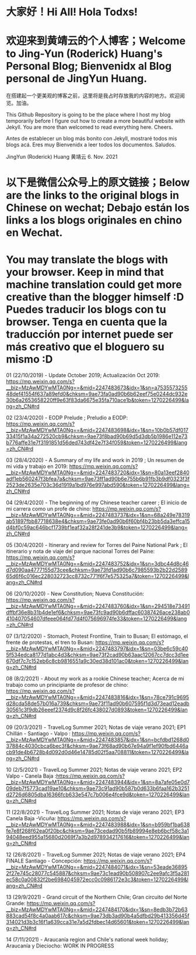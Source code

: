 # 大家好！Hi All! Hola Todxs!
# 欢迎来到黄靖云的个人博客；Welcome to Jing-Yun (Roderick) Huang's Personal Blog; Bienvenidx al Blog personal de JingYun Huang.

  在搭建起一个更美观的博客之前，这里将是我占时存放我的内容的地方。欢迎阅览。加油。

  This Github Repository is going to be the place where I host my blog temporarily
before I figure out how to create a more beautiful website with Jekyll. You are more than welcomed to read everything here. Cheers.

  Antes de establecer un blog más bonito con Jekyll, mostraré todos mis blogs acá. Eres muy Bienvenidx a leer todos los documentos. Saludos.

  JingYun (Roderick) Huang 黄靖云
  6. Nov. 2021

# 以下是微信公众号上的原文链接；Below are the links to the original blogs in Chinese on wechat; Debajo están los links a los blogs originales en chino en Wechat.

# You may translate the blogs with your browser. Keep in mind that machine translation could get more creative than the blogger himself :D Puedes traducir los blogs con tu browser. Tenga en cuenta que la traducción por internet puede ser más creativo que el bloguero su mismo :D

01 (22/10/2019) - Update October 2019; Actualización Oct 2019: https://mp.weixin.qq.com/s?__biz=MzAwMDYwMTA0Ng==&mid=2247483673&idx=1&sn=a753557325548def41554f637a89efd0&chksm=9ae73fa0ad90b6b62eef75e0244dc932e30b6a2653658220ff9e63f83da6675e35fa710ace1b&token=1270226499&lang=zh_CN#rd

02 (23/4/2020) - EODP Prelude ; Preludio a EODP: https://mp.weixin.qq.com/s?__biz=MzAwMDYwMTA0Ng==&mid=2247483698&idx=1&sn=10b0b57df01733415f1a34a272520cb9&chksm=9ae73f8bad90b69d5d3db5b1986e112e73b776affe31e7f3191851d56ded743df42e7f34f059&token=1270226499&lang=zh_CN#rd

03 (28/4/2020) - A Summary of my life and work in 2019 ; Un resumen de mi vida y trabajo en 2019: https://mp.weixin.qq.com/s?__biz=MzAwMDYwMTA0Ng==&mid=2247483720&idx=1&sn=80a13eef2840adf1eb560247f3bfea7a&chksm=9ae73ff1ad90b6e755b6b91fb3b9df0323f3f2523de2635e703c36d1919a1bd976e997abd590&token=1270226499&lang=zh_CN#rd

04 (29/4/2020) - The beginning of my Chinese teacher career ; El inicio de mi carrera como un profe de chino: https://mp.weixin.qq.com/s?__biz=MzAwMDYwMTA0Ng==&mid=2247483737&idx=1&sn=68a249e78319ab51897fbb87718638e4&chksm=9ae73fe0ad90b6f60bf4b23bb5da3effca15d4bf0c59ac646bcf1739bf1eaf32a28f241de3b9&token=1270226499&lang=zh_CN#rd

05 (30/4/2020) - Itinerary and review for Torres del Paine National Park ; El itinerario y nota de viaje del parque nacional Torres del Paine: https://mp.weixin.qq.com/s?__biz=MzAwMDYwMTA0Ng==&mid=2247483752&idx=1&sn=3dbc44d8c46d7d090aa4777155d73cee&chksm=9ae73fd1ad90b6c7985593b2b22d258965d6f6c016ec228032723cc8732c771f6f7e575325a7&token=1270226499&lang=zh_CN#rd

06 (20/10/2020) - New Constitution; Nueva Constitución: https://mp.weixin.qq.com/s?__biz=MzAwMDYwMTA0Ng==&mid=2247483760&idx=1&sn=294518e73491dffbf36e8b31b4de1ef6&chksm=9ae73fc9ad90b6dffac60387426ace238ab0410407054607dfeee064fd77d4f075696974fe33&token=1270226499&lang=zh_CN#rd

07 (3/12/2020) - Stomach, Protest Frontline, Train to Busan; El estómago, el frente de protestas, el tren to Busan: https://mp.weixin.qq.com/s?__biz=MzAwMDYwMTA0Ng==&mid=2247483797&idx=1&sn=03be6c59c405f534edca8177d1abc4d3&chksm=9ae73f2cad90b63aac12067cc7dcc3d1ee670df7c7c152eb6c8cb9816551a9c30ed38d101ac0&token=1270226499&lang=zh_CN#rd

08 (8/2/2021) - About my work as a rookie Chinese teacher; Acerca de mi trabajo como un principiante de profesor de chino: https://mp.weixin.qq.com/s?__biz=MzAwMDYwMTA0Ng==&mid=2247483816&idx=1&sn=78ce791c9695d28cda58de57b016a739&chksm=9ae73f11ad90b607595f1d3d73ead12eadb30561c3f9db26eeef2374d9c8f26fc438027d0893&token=1270226499&lang=zh_CN#rd

09 (20/3/2021) - TravelLog Summer 2021; Notas de viaje verano 2021; EP1 Chillán - Santiago - Valpo : https://mp.weixin.qq.com/s?__biz=MzAwMDYwMTA0Ng==&mid=2247483857&idx=1&sn=bcfdbd1268d037884c4030cbca6bec3f&chksm=9ae73f68ad90b67e94a9f1ef90fbd6446acb91de4b6728b4d092d0d46e14785d02f5aa708811&token=1270226499&lang=zh_CN#rd

10 (2/5/2021) - TravelLog Summer 2021; Notas de viaje verano 2021; EP2 Valpo - Canela Baja :https://mp.weixin.qq.com/s?__biz=MzAwMDYwMTA0Ng==&mid=2247483944&idx=1&sn=8a7afe05e0d709deb7f5773cad19ae10&chksm=9ae73c91ad90b587b0d633b6faa162b3251d2726d6805dba16366fcb633e547c7b006e4fce9d&token=1270226499&lang=zh_CN#rd

11 (22/8/2021) - TravelLog Summer 2021; Notas de viaje verano 2021; EP3 Canela Baja -Vicuña: https://mp.weixin.qq.com/s?__biz=MzAwMDYwMTA0Ng==&mid=2247483988&idx=1&sn=b959bf1ba638fe7e8f268f62ea0f20bc&chksm=9ae73cedad90b5fb89994e8eb6bcf58c3a194048eed955a15680d2069f7a3b2d978934217616&token=1270226499&lang=zh_CN#rd

12 (26/8/2021) - TravelLog Summer 2021; Notas de viaje verano 2021; EP4 FINALE Santiago - Concepción: https://mp.weixin.qq.com/s?__biz=MzAwMDYwMTA0Ng==&mid=2247484071&idx=1&sn=53eade368952f27e745c28077c545887&chksm=9ae73c1ead90b508907c2ee9afc3f5a281ec58c0a00832f2be6984045972ecc0c0986172e3c3&token=1270226499&lang=zh_CN#rd

13 (29/9/2021) - Grand circuit of the Northern Chile; Gran circuito del Norte Grande: https://mp.weixin.qq.com/s?__biz=MzAwMDYwMTA0Ng==&mid=2247484170&idx=1&sn=8edb3b72b63883cad54f8c4a0aab617c&chksm=9ae73db3ad90b4a5dfbd29b413356d45f314021d3b3c16f1a639cca31e7a5d2fdbec14d65601&token=1270226499&lang=zh_CN#rd

14 (7/11/2021) - Araucanía region and Chile's national week holiday; Araucanía y Dieciocho: WORK IN PROGRESS
